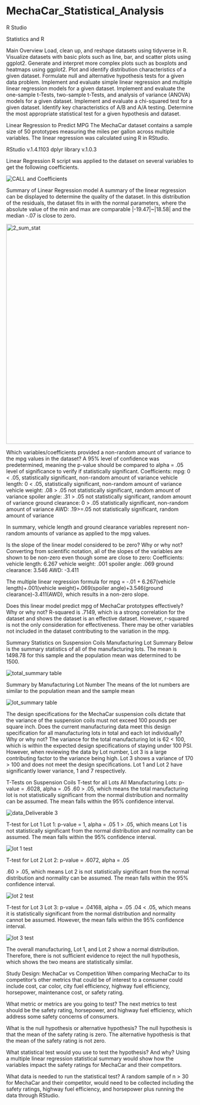 # MechaCar_Statistical_Analysis
R Studio

Statistics and R

Main Overview
Load, clean up, and reshape datasets using tidyverse in R.
Visualize datasets with basic plots such as line, bar, and scatter plots using ggplot2.
Generate and interpret more complex plots such as boxplots and heatmaps using ggplot2.
Plot and identify distribution characteristics of a given dataset.
Formulate null and alternative hypothesis tests for a given data problem.
Implement and evaluate simple linear regression and multiple linear regression models for a given dataset.
Implement and evaluate the one-sample t-Tests, two-sample t-Tests, and analysis of variance (ANOVA) models for a given dataset.
Implement and evaluate a chi-squared test for a given dataset.
Identify key characteristics of A/B and A/A testing.
Determine the most appropriate statistical test for a given hypothesis and dataset.

Linear Regression to Predict MPG
The MechaCar dataset contains a sample size of 50 prototypes measuring the miles per gallon across multiple variables. The linear regression was calculated using R in RStudio.

RStudio v.1.4.1103
dplyr library v.1.0.3

Linear Regression
R script was applied to the dataset on several variables to get the following coefficients.

![CALL and Coefficients](https://user-images.githubusercontent.com/96400887/181066993-ec2dfd1e-2cb1-43c4-9765-95df0b1a1ee8.png)

Summary of Linear Regression model
A summary of the linear regression can be displayed to determine the quality of the dataset. In this distribution of the residuals, the dataset fits in with the normal parameters, where the absolute value of the min and max are comparable |-19.47|~|18.58| and the median -.07 is close to zero.

<img width="592" alt="2_sum_stat" src="https://user-images.githubusercontent.com/96400887/181067223-90bb598d-e394-4aa7-bc2e-525731ef0cee.png">

Which variables/coefficients provided a non-random amount of variance to the mpg values in the dataset?
A 95% level of confidence was predetermined, meaning the p-value should be compared to alpha = .05 level of significance to verify if statistically significant.
Coefficients:
mpg: 0 < .05, statistically significant, non-random amount of variance
vehicle length: 0 < .05, statistically significant, non-random amount of variance
vehicle weight: .08 > .05 not statistically significant, random amount of variance
spoiler angle: .31 > .05 not statistically significant, random amount of variance
ground clearance: 0 > .05 statistically significant, non-random amount of variance
AWD: .19>=.05 not statistically significant, random amount of variance

In summary, vehicle length and ground clearance variables represent non-random amounts of variance as applied to the mpg values.

Is the slope of the linear model considered to be zero? Why or why not?
Converting from scientific notation, all of the slopes of the variables are shown to be non-zero even though some are close to zero:
Coefficients:
vehicle length: 6.267
vehicle weight: .001
spoiler angle: .069
ground clearance: 3.546
AWD: -3.411

The multiple linear regression formula for mpg = -.01 + 6.267(vehicle length)+.001(vehicle weight)+.069(spoiler angle)+3.546(ground clearance)-3.411(AWD), which results in a non-zero slope.

Does this linear model predict mpg of MechaCar prototypes effectively? Why or why not?
R-squared is .7149, which is a strong correlation for the dataset and shows the dataset is an effective dataset. However, r-squared is not the only consideration for effectiveness. There may be other variables not included in the dataset contributing to the variation in the mpg.

Summary Statistics on Suspension Coils
Manufacturing Lot Summary
Below is the summary statistics of all of the manufacturing lots. The mean is 1498.78 for this sample and the population mean was determined to be 1500.

![total_summary table](https://user-images.githubusercontent.com/96400887/181067397-a161e011-7af6-4385-88a9-21a6bb207118.png)

Summary by Manufacturing Lot Number
The means of the lot numbers are similar to the population mean and the sample mean

![lot_summary table](https://user-images.githubusercontent.com/96400887/181067450-eddd29ec-2694-4eb7-913a-219c65ce2794.png)

The design specifications for the MechaCar suspension coils dictate that the variance of the suspension coils must not exceed 100 pounds per square inch. Does the current manufacturing data meet this design specification for all manufacturing lots in total and each lot individually? Why or why not?
The variance for the total manufacturing lot is 62 < 100, which is within the expected design specifications of staying under 100 PSI. However, when reviewing the data by Lot number, Lot 3 is a large contributing factor to the variance being high. Lot 3 shows a variance of 170 > 100 and does not meet the design specifications. Lot 1 and Lot 2 have significantly lower variance, 1 and 7 respectively.

T-Tests on Suspension Coils
T-test for all Lots
All Manufacturing Lots: p-value = .6028, alpha = .05
.60 > .05, which means the total manufacturing lot is not statistically significant from the normal distribution and normality can be assumed. The mean falls within the 95% confidence interval.

![data_Deliverable 3](https://user-images.githubusercontent.com/96400887/181067648-6f9cda86-57c2-4685-9d53-8ec951dbaa5b.png)

T-test for Lot 1
Lot 1: p-value = 1, alpha = .05
1 > .05, which means Lot 1 is not statistically significant from the normal distribution and normality can be assumed. The mean falls within the 95% confidence interval.

![lot 1 test](https://user-images.githubusercontent.com/96400887/181067712-617ae0a4-f606-45f6-a16b-4b930e91a7f0.png)

T-test for Lot 2
Lot 2: p-value = .6072, alpha = .05

.60 > .05, which means Lot 2 is not statistically significant from the normal distribution and normality can be assumed. The mean falls within the 95% confidence interval.

![lot 2 test](https://user-images.githubusercontent.com/96400887/181067759-ad67f111-4e18-4307-8807-b5703908bf43.png)

T-test for Lot 3
Lot 3: p-value = .04168, alpha = .05
.04 < .05, which means it is statistically significant from the normal distribution and normality cannot be assumed. However, the mean falls within the 95% confidence interval.

![lot 3 test](https://user-images.githubusercontent.com/96400887/181067844-fdbfd086-9fff-4f9e-a88e-c5a1dc5f0dcb.png)

The overall manufacturing, Lot 1, and Lot 2 show a normal distribution. Therefore, there is not sufficient evidence to reject the null hypothesis, which shows the two means are statistically similar.

Study Design: MechaCar vs Competition
When comparing MechaCar to its competitor’s other metrics that could be of interest to a consumer could include cost, car color, city fuel efficiency, highway fuel efficiency, horsepower, maintenance cost, or safety rating.

What metric or metrics are you going to test?
The next metrics to test should be the safety rating, horsepower, and highway fuel efficiency, which address some safety concerns of consumers.

What is the null hypothesis or alternative hypothesis?
The null hypothesis is that the mean of the safety rating is zero. The alternative hypothesis is that the mean of the safety rating is not zero.

What statistical test would you use to test the hypothesis? And why?
Using a multiple linear regression statistical summary would show how the variables impact the safety ratings for MechaCar and their competitors.

What data is needed to run the statistical test?
A random sample of n > 30 for MechaCar and their competitor, would need to be collected including the safety ratings, highway fuel efficiency, and horsepower plus running the data through RStudio.






















